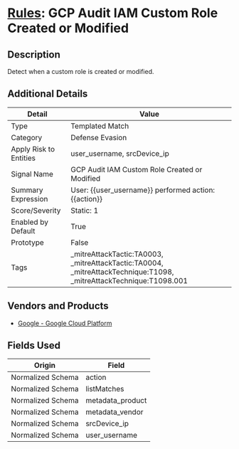 # [Rules](README.md): GCP Audit IAM Custom Role Created or Modified

## Description
Detect when a custom role is created or modified.

## Additional Details
|Detail|Value|
|----|----|
|Type|Templated Match|
|Category|Defense Evasion|
|Apply Risk to Entities|user_username, srcDevice_ip|
|Signal Name|GCP Audit IAM Custom Role Created or Modified|
|Summary Expression|User: {{user_username}} performed action: {{action}}|
|Score/Severity|Static: 1|
|Enabled by Default|True|
|Prototype|False|
|Tags|_mitreAttackTactic:TA0003, _mitreAttackTactic:TA0004, _mitreAttackTechnique:T1098, _mitreAttackTechnique:T1098.001|
## Vendors and Products
- [Google - Google Cloud Platform](../products/dcc85cfc-a698-4d09-87de-f2c723f3ad07.md)


## Fields Used

|Origin|Field|
|----|----|
|Normalized Schema|action|
|Normalized Schema|listMatches|
|Normalized Schema|metadata_product|
|Normalized Schema|metadata_vendor|
|Normalized Schema|srcDevice_ip|
|Normalized Schema|user_username|


